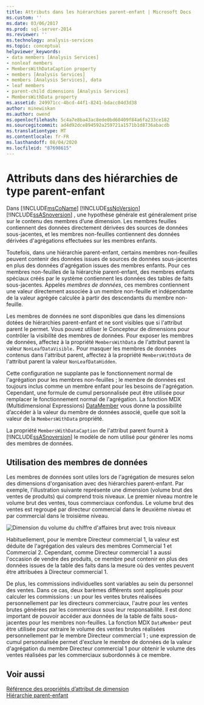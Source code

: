 ```yaml
---
title: Attributs dans les hiérarchies parent-enfant | Microsoft Docs
ms.custom: ''
ms.date: 03/06/2017
ms.prod: sql-server-2014
ms.reviewer: ''
ms.technology: analysis-services
ms.topic: conceptual
helpviewer_keywords:
- data members [Analysis Services]
- nonleaf members
- MembersWithDataCaption property
- members [Analysis Services]
- members [Analysis Services], data
- leaf members
- parent-child dimensions [Analysis Services]
- MembersWithData property
ms.assetid: 249971cc-4bcd-44f1-8241-bdacc04d3d38
author: minewiskan
ms.author: owend
ms.openlocfilehash: 5c4a7e8ba43ac8ede0bd60409f84a6fa233ce182
ms.sourcegitcommit: ad4d92dce894592a259721a1571b1d8736abacdb
ms.translationtype: MT
ms.contentlocale: fr-FR
ms.lasthandoff: 08/04/2020
ms.locfileid: "87698615"
---
```

# <a name="attributes-in-parent-child-hierarchies"></a>Attributs dans des hiérarchies de type parent-enfant
  Dans [!INCLUDE[msCoName](../../includes/msconame-md.md)] [!INCLUDE[ssNoVersion](../../includes/ssnoversion-md.md)] [!INCLUDE[ssASnoversion](../../../includes/ssasnoversion-md.md)] , une hypothèse générale est généralement prise sur le contenu des membres d’une dimension. Les membres feuilles contiennent des données directement dérivées des sources de données sous-jacentes, et les membres non-feuilles contiennent des données dérivées d'agrégations effectuées sur les membres enfants.  
  
 Toutefois, dans une hiérarchie parent-enfant, certains membres non-feuilles peuvent contenir des données issues de sources de données sous-jacentes en plus des données d'agrégation issues des membres enfants. Pour ces membres non-feuilles de la hiérarchie parent-enfant, des membres enfants spéciaux créés par le système contiennent les données des tables de faits sous-jacentes. Appelés *membres de données*, ces membres contiennent une valeur directement associée à un membre non-feuille et indépendante de la valeur agrégée calculée à partir des descendants du membre non-feuille.  
  
 Les membres de données ne sont disponibles que dans les dimensions dotées de hiérarchies parent-enfant et ne sont visibles que si l'attribut parent le permet. Vous pouvez utiliser le Concepteur de dimensions pour contrôler la visibilité des membres de données. Pour exposer les membres de données, affectez à la propriété `MembersWithData` de l'attribut parent la valeur `NonLeafDataVisible.` Pour masquer les membres de données contenus dans l'attribut parent, affectez à la propriété `MembersWithData` de l'attribut parent la valeur `NonLeafDataHidden`.  
  
 Cette configuration ne supplante pas le fonctionnement normal de l'agrégation pour les membres non-feuilles ; le membre de données est toujours inclus comme un membre enfant pour les besoins de l'agrégation. Cependant, une formule de cumul personnalisée peut être utilisée pour remplacer le fonctionnement normal de l'agrégation. La fonction MDX (Multidimensional Expressions) [DataMember](/sql/mdx/datamember-mdx) vous donne la possibilité d’accéder à la valeur du membre de données associé, quelle que soit la valeur de la `MembersWithData` propriété.  
  
 La propriété `MembersWithDataCaption` de l'attribut parent fournit à [!INCLUDE[ssASnoversion](../../../includes/ssasnoversion-md.md)] le modèle de nom utilisé pour générer les noms des membres de données.  
  
## <a name="using-data-members"></a>Utilisation des membres de données  
 Les membres de données sont utiles lors de l'agrégation de mesures selon des dimensions d'organisation avec des hiérarchies parent-enfant. Par exemple, l'illustration suivante représente une dimension (volume brut des ventes de produits) qui comprend trois niveaux. Le premier niveau montre le volume brut des ventes, tous commerciaux confondus. Le volume brut des ventes est regroupé par directeur commercial dans le deuxième niveau et par commercial dans le troisième niveau.  
  
 ![Dimension du volume du chiffre d'affaires brut avec trois niveaux](../media/agdatamember1.gif "Dimension du volume du chiffre d'affaires brut avec trois niveaux")  
  
 Habituellement, pour le membre Directeur commercial 1, la valeur est déduite de l'agrégation des valeurs des membres Commercial 1 et Commercial 2. Cependant, comme Directeur commercial 1 a aussi l'occasion de vendre des produits, ce membre peut contenir en plus des données issues de la table des faits dans la mesure où des ventes peuvent être attribuées à Directeur commercial 1.  
  
 De plus, les commissions individuelles sont variables au sein du personnel des ventes. Dans ce cas, deux barèmes différents sont appliqués pour calculer les commissions : un pour les ventes brutes réalisées personnellement par les directeurs commerciaux, l'autre pour les ventes brutes générées par les commerciaux sous leur responsabilité. Il est donc important de pouvoir accéder aux données de la table de faits sous-jacentes pour les membres non-feuilles. La fonction MDX `DataMember` peut être utilisée pour extraire le volume des ventes brutes réalisées personnellement par le membre Directeur commercial 1 ; une expression de cumul personnalisée permet d'exclure le membre de données de la valeur d'agrégation du membre Directeur commercial 1 pour obtenir le volume des ventes réalisées par les commerciaux subordonnés à ce membre.  
  
## <a name="see-also"></a>Voir aussi  
 [Référence des propriétés d’attribut de dimension](dimension-attribute-properties-reference.md)   
 [Hiérarchie parent-enfant](parent-child-dimension.md)  
  
  
